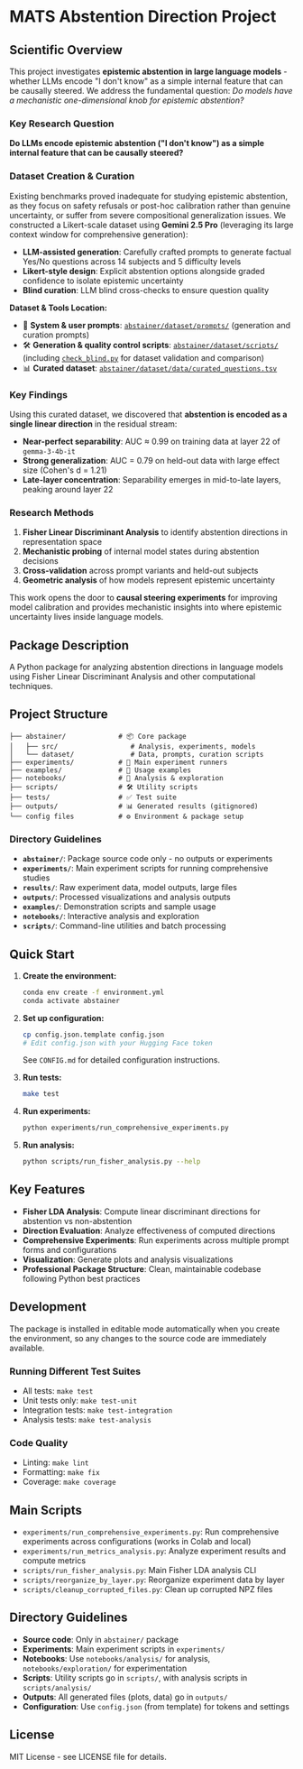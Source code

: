 # MATS Abstention Direction Project

## Scientific Overview

This project investigates **epistemic abstention in large language models** - whether LLMs encode "I don't know" as a simple internal feature that can be causally steered. We address the fundamental question: *Do models have a mechanistic one-dimensional knob for epistemic abstention?*

### Key Research Question
**Do LLMs encode epistemic abstention ("I don't know") as a simple internal feature that can be causally steered?**

### Dataset Creation & Curation
Existing benchmarks proved inadequate for studying epistemic abstention, as they focus on safety refusals or post-hoc calibration rather than genuine uncertainty, or suffer from severe compositional generalization issues. We constructed a Likert-scale dataset using **Gemini 2.5 Pro** (leveraging its large context window for comprehensive generation):

- **LLM-assisted generation**: Carefully crafted prompts to generate factual Yes/No questions across 14 subjects and 5 difficulty levels
- **Likert-style design**: Explicit abstention options alongside graded confidence to isolate epistemic uncertainty  
- **Blind curation**: LLM blind cross-checks to ensure question quality

**Dataset & Tools Location:**
- 📝 **System & user prompts**: [`abstainer/dataset/prompts/`](abstainer/dataset/prompts/) (generation and curation prompts)
- 🛠️ **Generation & quality control scripts**: [`abstainer/dataset/scripts/`](abstainer/dataset/scripts/) (including [`check_blind.py`](abstainer/dataset/scripts/check_blind.py) for dataset validation and comparison)
- 📊 **Curated dataset**: [`abstainer/dataset/data/curated_questions.tsv`](abstainer/dataset/data/curated_questions.tsv)

### Key Findings
Using this curated dataset, we discovered that **abstention is encoded as a single linear direction** in the residual stream:

- **Near-perfect separability**: AUC ≈ 0.99 on training data at layer 22 of `gemma-3-4b-it`
- **Strong generalization**: AUC = 0.79 on held-out data with large effect size (Cohen's d = 1.21)  
- **Late-layer concentration**: Separability emerges in mid-to-late layers, peaking around layer 22

### Research Methods
1. **Fisher Linear Discriminant Analysis** to identify abstention directions in representation space
2. **Mechanistic probing** of internal model states during abstention decisions
3. **Cross-validation** across prompt variants and held-out subjects
4. **Geometric analysis** of how models represent epistemic uncertainty

This work opens the door to **causal steering experiments** for improving model calibration and provides mechanistic insights into where epistemic uncertainty lives inside language models.

## Package Description

A Python package for analyzing abstention directions in language models using Fisher Linear Discriminant Analysis and other computational techniques.

## Project Structure

```
├── abstainer/             # 📦 Core package
│   ├── src/                  # Analysis, experiments, models
│   └── dataset/              # Data, prompts, curation scripts
├── experiments/           # 🧪 Main experiment runners
├── examples/              # 🎯 Usage examples  
├── notebooks/             # 📓 Analysis & exploration
├── scripts/               # 🛠️ Utility scripts
├── tests/                 # ✅ Test suite
├── outputs/               # 📊 Generated results (gitignored)
└── config files           # ⚙️ Environment & package setup
```

### Directory Guidelines

- **`abstainer/`**: Package source code only - no outputs or experiments
- **`experiments/`**: Main experiment scripts for running comprehensive studies
- **`results/`**: Raw experiment data, model outputs, large files
- **`outputs/`**: Processed visualizations and analysis outputs  
- **`examples/`**: Demonstration scripts and sample usage
- **`notebooks/`**: Interactive analysis and exploration
- **`scripts/`**: Command-line utilities and batch processing

## Quick Start

1. **Create the environment:**
   ```bash
   conda env create -f environment.yml
   conda activate abstainer
   ```

2. **Set up configuration:**
   ```bash
   cp config.json.template config.json
   # Edit config.json with your Hugging Face token
   ```
   See `CONFIG.md` for detailed configuration instructions.

3. **Run tests:**
   ```bash
   make test
   ```

4. **Run experiments:**
   ```bash
   python experiments/run_comprehensive_experiments.py
   ```

5. **Run analysis:**
   ```bash
   python scripts/run_fisher_analysis.py --help
   ```

## Key Features

- **Fisher LDA Analysis**: Compute linear discriminant directions for abstention vs non-abstention
- **Direction Evaluation**: Analyze effectiveness of computed directions
- **Comprehensive Experiments**: Run experiments across multiple prompt forms and configurations
- **Visualization**: Generate plots and analysis visualizations
- **Professional Package Structure**: Clean, maintainable codebase following Python best practices

## Development

The package is installed in editable mode automatically when you create the environment, so any changes to the source code are immediately available.

### Running Different Test Suites

- All tests: `make test`
- Unit tests only: `make test-unit`
- Integration tests: `make test-integration`
- Analysis tests: `make test-analysis`

### Code Quality

- Linting: `make lint`
- Formatting: `make fix`
- Coverage: `make coverage`

## Main Scripts

- `experiments/run_comprehensive_experiments.py`: Run comprehensive experiments across configurations (works in Colab and local)
- `experiments/run_metrics_analysis.py`: Analyze experiment results and compute metrics  
- `scripts/run_fisher_analysis.py`: Main Fisher LDA analysis CLI
- `scripts/reorganize_by_layer.py`: Reorganize experiment data by layer
- `scripts/cleanup_corrupted_files.py`: Clean up corrupted NPZ files

## Directory Guidelines

- **Source code**: Only in `abstainer/` package
- **Experiments**: Main experiment scripts in `experiments/`
- **Notebooks**: Use `notebooks/analysis/` for analysis, `notebooks/exploration/` for experimentation
- **Scripts**: Utility scripts go in `scripts/`, with analysis scripts in `scripts/analysis/`
- **Outputs**: All generated files (plots, data) go in `outputs/`
- **Configuration**: Use `config.json` (from template) for tokens and settings


## License

MIT License - see LICENSE file for details.

